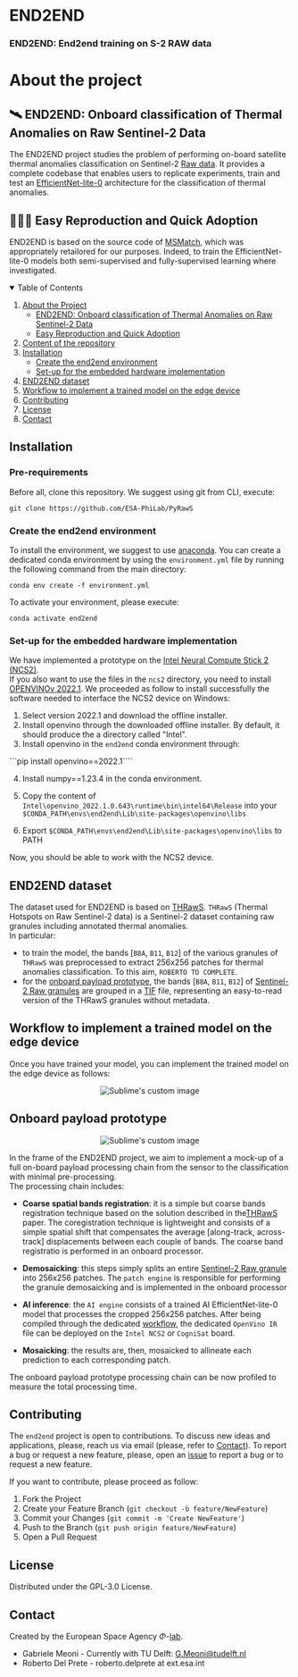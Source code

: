 # END2END
### END2END: End2end training on S-2 RAW data
# About the project 

## 🛰️ END2END: Onboard classification of Thermal Anomalies on Raw Sentinel-2 Data

The END2END project studies the problem of performing on-board satellite thermal anomalies classification on Sentinel-2 [Raw data](https://github.com/ESA-PhiLab/PyRawS#sentinel-2-raw-data).
It provides a complete codebase that enables users to replicate experiments, train and test an [EfficientNet-lite-0](https://blog.tensorflow.org/2020/03/higher-accuracy-on-vision-models-with-efficientnet-lite.html) architecture for the classification of thermal anomalies.


## 🚀👨‍🚀 Easy Reproduction and Quick Adoption

END2END is based on the source code of [MSMatch](https://github.com/gomezzz/MSMatch), which was appropriately retailored for our purposes. Indeed, to train the EfficientNet-lite-0 models both semi-supervised and fully-supervised learning where investigated. 

<!-- TABLE OF CONTENTS -->
<details open="open">
  <summary>Table of Contents</summary>
  <ol>
    <li><a href="#about-the-project">About the Project</a>
    <ul>
      <li><a href="#END2END#%EF%B8%8F-end2end-onboard-detection-of-thermal-anomalies-on-raw-sentinel-2-data">END2END: Onboard classification of Thermal Anomalies on Raw Sentinel-2 Data</a></li>
      <li><a href="#easy-reproduction-and-quick-adoption">Easy Reproduction and Quick Adoption</a></li>
    </ul>
    </li>
    <li><a href="#content-of-the-repository">Content of the repository</a></li>
    <li><a href="#installation">Installation</a>
    <ul>
      <li><a href="#create-the-end2end-environment">Create the end2end environment</a></li>
      <li><a href="#set-up-for-the-embedded-hardware-implementation">Set-up for the embedded hardware implementation</a></li>
    </ul>
    </li>
    <li><a href="#end2end-dataset">END2END dataset </a></li>
    <li><a href="#workflow-to-implement-a-trained-model-on-the-edge-device">Workflow to implement a trained model on the edge device </a></li>
    <li><a href="#contributing">Contributing</a></li>
    <li><a href="#license">License</a></li>
    <li><a href="#contact">Contact</a></li>
  </ol>
</details>

## Installation
### Pre-requirements
Before all, clone this repository. We suggest using git from CLI, execute:

``` git clone https://github.com/ESA-PhiLab/PyRawS ```

### Create the end2end environment
To install the environment, we suggest to use [anaconda]("https://www.anaconda.com/products/distribution"). You can create a dedicated conda environment by using the `environment.yml` file by running the following command from the main directory: 

``` conda env create -f environment.yml ```

To activate your environment, please execute:

``` conda activate end2end ```


### Set-up for the embedded hardware implementation
We have implemented a prototype on the [Intel Neural Compute Stick 2 (NCS2)](https://www.intel.com/content/www/us/en/developer/articles/tool/neural-compute-stick.html). <br>
If you also want to use the files in the `ncs2` directory, you need to install [OPENVINOv 2022.1](https://www.intel.com/content/www/us/en/developer/tools/openvino-toolkit/download.html). We proceeded as follow to install successfully the software needed to interface the NCS2 device on Windows: 

1. Select version 2022.1 and download the offline installer.
2. Install openvino through the downloaded offline installer. By default, it should produce the a directory called "Intel".
3. Install openvino in the `end2end` conda environment through: 

```pip install openvino==2022.1````

4. Install numpy==1.23.4 in the conda environment. 

5. Copy the content of `Intel\openvino_2022.1.0.643\runtime\bin\intel64\Release` into your 
   `$CONDA_PATH\envs\end2end\Lib\site-packages\openvino\libs`

6. Export `$CONDA_PATH\envs\end2end\Lib\site-packages\openvino\libs` to PATH 

Now, you should be able to work with the NCS2 device. 

## END2END dataset
The dataset used for END2END is based on [THRawS](https://arxiv.org/abs/2305.11891). `THRawS` (Thermal Hotspots on Raw Sentinel-2 data) is a Sentinel-2 dataset containing raw granules including annotated thermal anomalies. <br>
In particular: 
- to train the model, the bands [`B8A`, `B11`, `B12`] of the various granules of `THRawS` was preprocessed to extract 256x256 patches for thermal anomalies classification. To this aim, `ROBERTO TO COMPLETE`.
- for the [onboard payload prototype](#onboard-payload-prototype), the bands [`B8A`, `B11`, `B12`] of [Sentinel-2 Raw granules](https://github.com/ESA-PhiLab/PyRawS#sentinel-2-raw-granule) are grouped in a [TIF](https://en.wikipedia.org/wiki/TIFF) file, representing an easy-to-read version of the THRawS granules without metadata.

## Workflow to implement a trained model on the edge device 
Once you have trained your model, you can implement the trained model on the edge device as follows: 
<p align="center">
  <img src="resources/images/ncs2WorkFlow.drawio.png" alt="Sublime's custom image"/>
</p>

## Onboard payload prototype
<p align="center">
  <img src="resources/images/onboard_prototype.drawio.png" alt="Sublime's custom image"/>
</p>

In the frame of the END2END project, we aim to implement a mock-up of a full on-board payload processing chain from the sensor to the classification with minimal pre-processing. <br>
The processing chain includes: 

- **Coarse spatial bands registration**: it is a simple but coarse bands registration technique based on the solution described in the[THRawS](https://arxiv.org/abs/2305.11891) paper. The coregistration technique is lightweight and consists of a simple spatial shift that compensates the average [along-track, across-track] displacements between each couple of bands. The coarse band registratio is performed in an onboard processor.

- **Demosaicking**: this steps simply splits an entire [Sentinel-2 Raw granule](https://github.com/ESA-PhiLab/PyRawS#sentinel-2-raw-granule) into 256x256 patches. The `patch engine` is responsible for performing the granule demosaicking and is implemented in the onboard processor

- **AI inference**: the `AI engine` consists of a trained AI EfficientNet-lite-0 model that processes the cropped 256x256 patches. After being compiled through the dedicated [workflow](#workflow-to-implement-a-trained-model-on-the-edge-device), the dedicated `OpenVino IR` file can be deployed on the `Intel NCS2` or `CogniSat` board.

- **Mosaicking**: the results are, then, mosaicked to allineate each prediction to each corresponding patch. 

The onboard payload prototype processing chain can be now profiled to measure the total processing time. 

## Contributing
The ```end2end``` project is open to contributions. To discuss new ideas and applications, please, reach us via email (please, refer to [Contact](#contact)). To report a bug or request a new feature, please, open an [issue](https://github.com/GabrieleMeoni/END2END/issues) to report a bug or to request a new feature. 

If you want to contribute, please proceed as follow:

1. Fork the Project
2. Create your Feature Branch (`git checkout -b feature/NewFeature`)
3. Commit your Changes (`git commit -m 'Create NewFeature'`)
4. Push to the Branch (`git push origin feature/NewFeature`)
5. Open a Pull Request

## License
Distributed under the GPL-3.0 License.

## Contact
Created by the European Space Agency $\Phi$-[lab](https://phi.esa.int/).

* Gabriele Meoni - Currently with TU Delft: G.Meoni@tudelft.nl
* Roberto Del Prete - roberto.delprete at ext.esa.int

